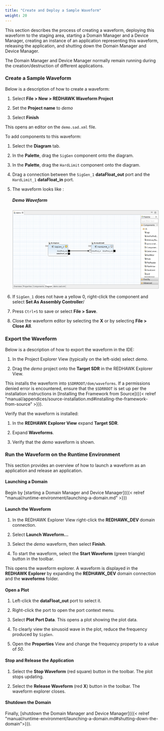 ```yaml
---
title: "Create and Deploy a Sample Waveform"
weight: 20
---
```


This section describes the process of creating a waveform, deploying this waveform to the staging area, starting a Domain Manager and a Device Manager, creating an instance of an application representing this waveform, releasing the application, and shutting down the Domain Manager and Device Manager.

The Domain Manager and Device Manager normally remain running during the creation/destruction of different applications.

### Create a Sample Waveform

Below is a description of how to create a waveform:

1.  Select **File > New > REDHAWK Waveform Project**

2.  Set the **Project name** to *demo*

3.  Select **Finish**

This opens an editor on the `demo.sad.xml` file.

To add components to this waveform:

1.  Select the **Diagram** tab.

2.  In the **Palette**, drag the `SigGen` component onto the diagram.

3.  In the **Palette**, drag the `HardLimit` component onto the diagram.

4.  Drag a connection between the `SigGen_1` **dataFloat_out** port and the `HardLimit_1` **dataFloat_in** port.

5.  The waveform looks like :
    ##### Demo Waveform
    ![Demo Waveform](../images/Demo_waveform.png)

6.  If `SigGen_1` does not have a yellow 0, right-click the component and select **Set As Assembly Controller**/

7.  Press `Ctrl+S` to save or select **File > Save**.

8.  Close the waveform editor by selecting the **X** or by selecting **File > Close All**.

### Export the Waveform

Below is a description of how to export the waveform in the IDE:

1.  In the Project Explorer View (typically on the left-side) select *demo*.

2.  Drag the *demo* project onto the **Target SDR** in the REDHAWK Explorer View.

This installs the waveform into `$SDRROOT/dom/waveforms`. If a permissions denied error is encountered, ensure that the `$SDRROOT` is set up per the installation instructions in [Installing the Framework from Source]({{< relref "manual/appendices/source-installation.md#installing-the-framework-from-source" >}}).

Verify that the waveform is installed:

1.  In the **REDHAWK Explorer View** expand **Target SDR**.

2.  Expand **Waveforms**.

3.  Verify that the *demo* waveform is shown.

### Run the Waveform on the Runtime Environment

This section provides an overview of how to launch a waveform as an application and release an application.

#### Launching a Domain

Begin by [starting a Domain Manager and Device Manager]({{< relref "manual/runtime-environment/launching-a-domain.md" >}})

#### Launch the Waveform

1.  In the REDHAWK Explorer View right-click the **REDHAWK_DEV** domain connection.

2.  Select **Launch Waveform...**

3.  Select the *demo* waveform, then select **Finish**.

4.  To start the waveform, select the **Start Waveform** (green triangle) button in the toolbar.

This opens the waveform explorer. A waveform is displayed in the **REDHAWK Explorer** by expanding the **REDHAWK_DEV** domain connection and the **waveforms** folder.

#### Open a Plot

1.  Left-click the **dataFloat_out** port to select it.

2.  Right-click the port to open the port context menu.

3.  Select **Plot Port Data**. This opens a plot showing the plot data.

4.  To clearly view the sinusoid wave in the plot, reduce the frequency produced by `SigGen`.

5.  Open the **Properties** View and change the frequency property to a value of *50*.

#### Stop and Release the Application

1.  Select the **Stop Waveform** (red square) button in the toolbar. The plot stops updating.

2.  Select the **Release Waveform** (red **X**) button in the toolbar. The waveform explorer closes.

#### Shutdown the Domain

Finally, [shutdown the Domain Manager and Device Manager]({{< relref "manual/runtime-environment/launching-a-domain.md#shutting-down-the-domain">}}).
